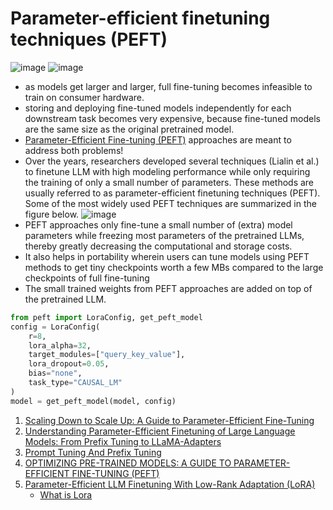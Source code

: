 # Parameter-efficient finetuning techniques (PEFT)
![image](https://github.com/harirajeev/learn_LLMS/assets/13446418/c4a6de9c-5982-4086-be6e-cc8c83367e98)
![image](https://github.com/harirajeev/learn_LLMS/assets/13446418/4eb30948-1e4b-4f03-94b7-9cba1c71f8ce)
- as models get larger and larger, full fine-tuning becomes infeasible to train on consumer hardware.
- storing and deploying fine-tuned models independently for each downstream task becomes very expensive, because fine-tuned models are the same size as the original pretrained model.
- [Parameter-Efficient Fine-tuning (PEFT)](https://huggingface.co/blog/peft) approaches are meant to address both problems!
- Over the years, researchers developed several techniques (Lialin et al.) to finetune LLM with high modeling performance while only requiring the training of only a small number of parameters. These methods are usually referred to as parameter-efficient finetuning techniques (PEFT).
        Some of the most widely used PEFT techniques are summarized in the figure below.
        ![image](https://user-images.githubusercontent.com/13446418/234774400-d31d4c2d-7000-45ed-a384-103f00dd11a6.png)
- PEFT approaches only fine-tune a small number of (extra) model parameters while freezing most parameters of the pretrained LLMs, thereby greatly decreasing the computational and storage costs.
- It also helps in portability wherein users can tune models using PEFT methods to get tiny checkpoints worth a few MBs compared to the large checkpoints of full fine-tuning
- The small trained weights from PEFT approaches are added on top of the pretrained LLM.

```python
from peft import LoraConfig, get_peft_model
config = LoraConfig(
    r=8, 
    lora_alpha=32, 
    target_modules=["query_key_value"], 
    lora_dropout=0.05, 
    bias="none", 
    task_type="CAUSAL_LM"
)
model = get_peft_model(model, config)
```
1. [Scaling Down to Scale Up: A Guide to Parameter-Efficient Fine-Tuning](https://arxiv.org/pdf/2303.15647.pdf)    
2. [Understanding Parameter-Efficient Finetuning of Large Language Models: From Prefix Tuning to LLaMA-Adapters](https://lightning.ai/pages/community/article/understanding-llama-adapters/)
3. [Prompt Tuning And Prefix Tuning](https://magazine.sebastianraschka.com/p/understanding-parameter-efficient)
4. [OPTIMIZING PRE-TRAINED MODELS: A GUIDE TO PARAMETER-EFFICIENT FINE-TUNING (PEFT)](https://www.leewayhertz.com/parameter-efficient-fine-tuning/)
5. [Parameter-Efficient LLM Finetuning With Low-Rank Adaptation (LoRA)](https://lightning.ai/pages/community/tutorial/lora-llm/)
    - [What is Lora](https://bdtechtalks.com/2023/05/22/what-is-lora/)
